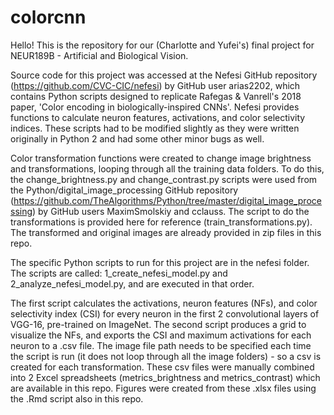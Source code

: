 # colorcnn

Hello! This is the repository for our (Charlotte and Yufei's) final project for NEUR189B - Artificial and Biological Vision.

Source code for this project was accessed at the Nefesi GitHub repository (https://github.com/CVC-CIC/nefesi) by GitHub user arias2202, which contains Python scripts designed to replicate Rafegas & Vanrell's 2018 paper, 'Color encoding in biologically-inspired CNNs'. Nefesi provides functions to calculate neuron features, activations, and color selectivity indices. These scripts had to be modified slightly as they were written originally in Python 2 and had some other minor bugs as well.

Color transformation functions were created to change image brightness and transformations, looping through all the training data folders. To do this, the change_brightness.py and change_contrast.py scripts were used from the Python/digital_image_processing GitHub repository (https://github.com/TheAlgorithms/Python/tree/master/digital_image_processing) by GitHub users MaximSmolskiy and cclauss. The script to do the transformations is provided here for reference (train_transformations.py). The transformed and original images are already provided in zip files in this repo.

The specific Python scripts to run for this project are in the nefesi folder. The scripts are called:
1_create_nefesi_model.py and 2_analyze_nefesi_model.py, and are executed in that order.

The first script calculates the activations, neuron features (NFs), and color selectivity index (CSI) for every neuron in the first 2 convolutional layers of VGG-16, pre-trained on ImageNet. The second script produces a grid to visualize the NFs, and exports the CSI and maximum activations for each neuron to a .csv file. The image file path needs to be specified each time the script is run (it does not loop through all the image folders) - so a csv is created for each transformation. These csv files were manually combined into 2 Excel spreadsheets (metrics_brightness and metrics_contrast) which are available in this repo. Figures were created from these .xlsx files using the .Rmd script also in this repo.

